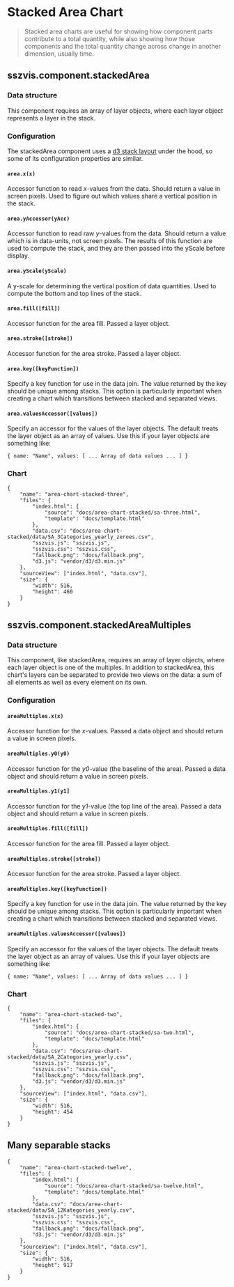 # Stacked Area Chart

> Stacked area charts are useful for showing how component parts contribute to a total quantity, while also showing how those components and the total quantity change across change in another dimension, usually time.

## sszvis.component.stackedArea

### Data structure

This component requires an array of layer objects, where each layer object represents a layer in the stack.

### Configuration

The stackedArea component uses a [d3 stack layout](https://github.com/mbostock/d3/wiki/Stack-Layout) under the hood, so some of its configuration properties are similar.

#### `area.x(x)`

Accessor function to read *x*-values from the data. Should return a value in screen pixels. Used to figure out which values share a vertical position in the stack.

#### `area.yAccessor(yAcc)`

Accessor function to read raw *y*-values from the data. Should return a value which is in data-units, not screen pixels. The results of this function are used to compute the stack, and they are then passed into the yScale before display.

#### `area.yScale(yScale)`

A y-scale for determining the vertical position of data quantities. Used to compute the bottom and top lines of the stack.

#### `area.fill([fill])`

Accessor function for the area fill. Passed a layer object.

#### `area.stroke([stroke])`

Accessor function for the area stroke. Passed a layer object.

#### `area.key([keyFunction])`

Specify a key function for use in the data join. The value returned by the key should be unique among stacks. This option is particularly important when creating a chart which transitions between stacked and separated views.

#### `area.valuesAccessor([values])`

Specify an accessor for the values of the layer objects. The default treats the layer object as an array of values. Use this if your layer objects are something like:

```code
{ name: "Name", values: [ ... Array of data values ... ] }
```


### Chart

```project
{
    "name": "area-chart-stacked-three",
    "files": {
        "index.html": {
            "source": "docs/area-chart-stacked/sa-three.html",
            "template": "docs/template.html"
        },
        "data.csv": "docs/area-chart-stacked/data/SA_3Categories_yearly_zeroes.csv",
        "sszvis.js": "sszvis.js",
        "sszvis.css": "sszvis.css",
        "fallback.png": "docs/fallback.png",
        "d3.js": "vendor/d3/d3.min.js"
    },
    "sourceView": ["index.html", "data.csv"],
    "size": {
        "width": 516,
        "height": 460
    }
}
```

## sszvis.component.stackedAreaMultiples

### Data structure

This component, like stackedArea, requires an array of layer objects, where each layer object is one of the multiples. In addition to stackedArea, this chart's layers can be separated to provide two views on the data: a sum of all elements as well as every element on its own.

### Configuration

#### `areaMultiples.x(x)`

Accessor function for the *x*-values. Passed a data object and should return a value in screen pixels.

#### `areaMultiples.y0(y0)`

Accessor function for the *y0*-value (the baseline of the area). Passed a data object and should return a value in screen pixels.

#### `areaMultiples.y1(y1]`

Accessor function for the *y1*-value (the top line of the area). Passed a data object and should return a value in screen pixels.

#### `areaMultiples.fill([fill])`

Accessor function for the area fill. Passed a layer object.

#### `areaMultiples.stroke([stroke])`

Accessor function for the area stroke. Passed a layer object.

#### `areaMultiples.key([keyFunction])`

Specify a key function for use in the data join. The value returned by the key should be unique among stacks. This option is particularly important when creating a chart which transitions between stacked and separated views.

#### `areaMultiples.valuesAccessor([values])`

Specify an accessor for the values of the layer objects. The default treats the layer object as an array of values. Use this if your layer objects are something like:

```code
{ name: "Name", values: [ ... Array of data values ... ] }
```


### Chart

```project
{
    "name": "area-chart-stacked-two",
    "files": {
        "index.html": {
            "source": "docs/area-chart-stacked/sa-two.html",
            "template": "docs/template.html"
        },
        "data.csv": "docs/area-chart-stacked/data/SA_2Categories_yearly.csv",
        "sszvis.js": "sszvis.js",
        "sszvis.css": "sszvis.css",
        "fallback.png": "docs/fallback.png",
        "d3.js": "vendor/d3/d3.min.js"
    },
    "sourceView": ["index.html", "data.csv"],
    "size": {
        "width": 516,
        "height": 454
    }
}
```

## Many separable stacks

```project
{
    "name": "area-chart-stacked-twelve",
    "files": {
        "index.html": {
            "source": "docs/area-chart-stacked/sa-twelve.html",
            "template": "docs/template.html"
        },
        "data.csv": "docs/area-chart-stacked/data/SA_12Kategories_yearly.csv",
        "sszvis.js": "sszvis.js",
        "sszvis.css": "sszvis.css",
        "fallback.png": "docs/fallback.png",
        "d3.js": "vendor/d3/d3.min.js"
    },
    "sourceView": ["index.html", "data.csv"],
    "size": {
        "width": 516,
        "height": 917
    }
}
```
